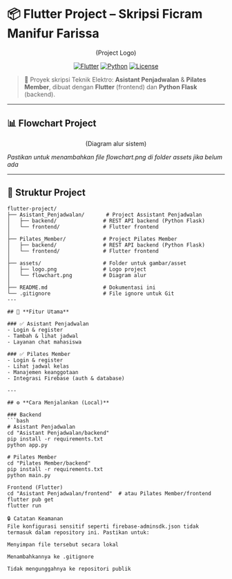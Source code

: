 # 📦 Flutter Project – Skripsi Ficram Manifur Farissa

<p align="center">
  <p align="center">(Project Logo)</p>
</p>

<p align="center">
  <a href="#"><img src="https://img.shields.io/badge/Flutter-v3.x-blue?logo=flutter" alt="Flutter"></a>
  <a href="#"><img src="https://img.shields.io/badge/Python-3.x-yellow?logo=python" alt="Python"></a>
  <a href="#"><img src="https://img.shields.io/badge/License-MIT-green" alt="License"></a>
</p>

> 🔧 Proyek skripsi Teknik Elektro: **Asistant Penjadwalan** & **Pilates Member**, dibuat dengan **Flutter** (frontend) dan **Python Flask** (backend).

---

## 📊 **Flowchart Project**

<p align="center">
  <p align="center">(Diagram alur sistem)</p>
</p>

*Pastikan untuk menambahkan file flowchart.png di folder assets jika belum ada*

---

## 📂 **Struktur Project**

```plaintext
flutter-project/
├── Asistant_Penjadwalan/       # Project Assistant Penjadwalan
│   ├── backend/               # REST API backend (Python Flask)
│   └── frontend/              # Flutter frontend
│
├── Pilates_Member/            # Project Pilates Member
│   ├── backend/               # REST API backend (Python Flask)
│   └── frontend/              # Flutter frontend
│
├── assets/                    # Folder untuk gambar/asset
│   ├── logo.png               # Logo project
│   └── flowchart.png          # Diagram alur
│
├── README.md                  # Dokumentasi ini
└── .gitignore                 # File ignore untuk Git
---

## 🚀 **Fitur Utama**

### ✅ Asistant Penjadwalan
- Login & register
- Tambah & lihat jadwal
- Layanan chat mahasiswa

### ✅ Pilates Member
- Login & register
- Lihat jadwal kelas
- Manajemen keanggotaan
- Integrasi Firebase (auth & database)

---

## ⚙ **Cara Menjalankan (Local)**

### Backend
```bash
# Asistant Penjadwalan
cd "Asistant Penjadwalan/backend"
pip install -r requirements.txt
python app.py

# Pilates Member
cd "Pilates Member/backend"
pip install -r requirements.txt
python main.py

Frontend (Flutter)
cd "Asistant Penjadwalan/frontend"  # atau Pilates Member/frontend
flutter pub get
flutter run

🔒 Catatan Keamanan
File konfigurasi sensitif seperti firebase-adminsdk.json tidak termasuk dalam repository ini. Pastikan untuk:

Menyimpan file tersebut secara lokal

Menambahkannya ke .gitignore

Tidak mengunggahnya ke repositori publik
